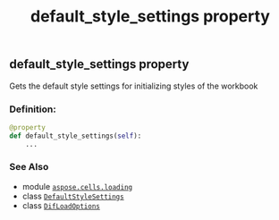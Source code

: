 ﻿---
title: default_style_settings property
second_title: Aspose.Cells for Python via .NET API References
description: 
type: docs
weight: 80
url: /aspose.cells.loading/difloadoptions/default_style_settings/
is_root: false
---

## default_style_settings property


Gets the default style settings for initializing styles of the workbook
### Definition:
```python
@property
def default_style_settings(self):
    ...
```

### See Also
* module [`aspose.cells.loading`](../../)
* class [`DefaultStyleSettings`](/cells/python-net/aspose.cells/defaultstylesettings)
* class [`DifLoadOptions`](/cells/python-net/aspose.cells.loading/difloadoptions)
